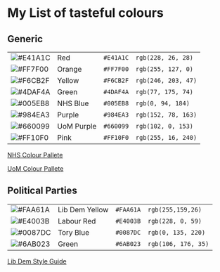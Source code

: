# My List of tasteful colours
## Generic
|||||
|---|---|---|---|
|![#E41A1C](https://via.placeholder.com/15/E41A1C/000000?text=+)| Red| `#E41A1C`| `rgb(228, 26, 28)`|
|![#FF7F00](https://via.placeholder.com/15/FF7F00/000000?text=+)| Orange| `#FF7F00`| `rgb(255, 127, 0)`|
|![#F6CB2F](https://via.placeholder.com/15/F6CB2F/000000?text=+)| Yellow|`#F6CB2F`| `rgb(246, 203, 47)`|
|![#4DAF4A](https://via.placeholder.com/15/4DAF4A/000000?text=+)| Green | `#4DAF4A`|`rgb(77, 175, 74)`|
|![#005EB8](https://via.placeholder.com/15/005EB8/000000?text=+)| NHS Blue | `#005EB8` |`rgb(0, 94, 184)`|
|![#984EA3](https://via.placeholder.com/15/984EA3/000000?text=+)| Purple| `#984EA3`| `rgb(152, 78, 163)`|
|![#660099](https://via.placeholder.com/15/660099/000000?text=+)| UoM Purple| `#660099`| `rgb(102, 0, 153)`|
|![#FF10F0](https://via.placeholder.com/15/FF10F0/000000?text=+)| Pink| `#FF10F0` |`rgb(255, 16, 240)`|

[NHS Colour Pallete](https://www.england.nhs.uk/nhsidentity/identity-guidelines/colours/)

[UoM Colour Pallete](https://www.staffnet.manchester.ac.uk/brand/visual-identity/colour/)

## Political Parties
|||||
|---|---|---|---|
|![#FAA61A](https://via.placeholder.com/15/FAA61A/000000?text=+)| Lib Dem Yellow|`#FAA61A`| `rgb(255,159,26)`|
|![#E4003B](https://via.placeholder.com/15/E4003B/000000?text=+)| Labour Red |`#E4003B`| `rgb(228, 0, 59)`|
|![#0087DC](https://via.placeholder.com/15/0087DC/000000?text=+)| Tory Blue|`#0087DC`| `rgb(0, 135, 220)`|
|![#6AB023](https://via.placeholder.com/15/6AB023/000000?text=+)| Green |`#6AB023`| `rgb(106, 176, 35)`|

[Lib Dem Style Guide](https://www.libdems.org.uk/styleguide)
